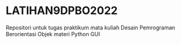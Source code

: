 # LATIHAN9DPBO2022
Repositori untuk tugas praktikum mata kuliah Desain Pemrograman Berorientasi Objek materi Python GUI
